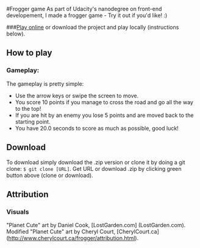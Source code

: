 #Frogger game
As part of Udacity's nanodegree on front-end developement, I made a frogger game - Try it out if you'd like! :)

###[Play online](https://etokheim.github.io/Udacity/09%20Classic%20Arcade%20Game%20Clone/03%20Project%20-%20Classic%20Arcade%20Game%20-%20Ladybug/frontend-nanodegree-arcade-game/) or download the project and play locally (instructions below).

## How to play
### Gameplay:
The gameplay is pretty simple:
  * Use the arrow keys or swipe the screen to move.
  * You score 10 points if you manage to cross the road and go all the way to the top!
  * If you are hit by an enemy you lose 5 points and are moved back to the starting point.
  * You have 20.0 seconds to score as much as possible, good luck!

## Download
To download simply download the .zip version or clone it by doing a git clone: `` $ git clone [URL] ``. Get URL or download .zip by clicking green button above (clone or download).

## Attribution
### Visuals
"Planet Cute" art by Daniel Cook, [LostGarden.com] (LostGarden.com).
Modified "Planet Cute" art by Cheryl Court, [CherylCourt.ca] (http://www.cherylcourt.ca/frogger/attribution.html).
